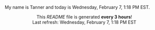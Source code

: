 My name is Tanner and today is Wednesday, February 7, 1:18 PM EST.

<p align="center">This <i>README</i> file is generated <b>every 3 hours</b>!</br>Last refresh: Wednesday, February 7, 1:18 PM EST<br /></p>
